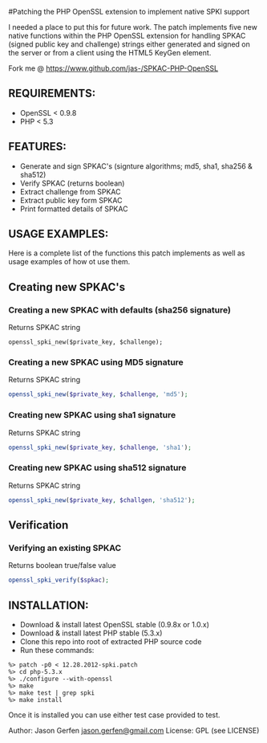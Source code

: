 
#Patching the PHP OpenSSL extension to implement native SPKI support

  I needed a place to put this for future work. The patch implements five
  new native functions within the PHP OpenSSL extension for handling SPKAC
  (signed public key and challenge) strings either generated and signed on the
  server or from a client using the HTML5 KeyGen element.

  Fork me @ https://www.github.com/jas-/SPKAC-PHP-OpenSSL

## REQUIREMENTS:
* OpenSSL < 0.9.8
* PHP < 5.3

## FEATURES:
* Generate and sign SPKAC's (signture algorithms; md5, sha1, sha256 & sha512)
* Verify SPKAC (returns boolean)
* Extract challenge from SPKAC
* Extract public key form SPKAC
* Print formatted details of SPKAC

## USAGE EXAMPLES:
  Here is a complete list of the functions this patch implements as well as
  usage examples of how ot use them.

## Creating new SPKAC's

### Creating a new SPKAC with defaults (sha256 signature)
  Returns SPKAC string

```
openssl_spki_new($private_key, $challenge);
```

### Creating a new SPKAC using MD5 signature
  Returns SPKAC string

```php
openssl_spki_new($private_key, $challenge, 'md5');
```

### Creating new SPKAC using sha1 signature
  Returns SPKAC string

```php
openssl_spki_new($private_key, $challenge, 'sha1');
```

### Creating new SPKAC using sha512 signature
  Returns SPKAC string

```php
openssl_spki_new($private_key, $challgen, 'sha512');
```

## Verification

### Verifying an existing SPKAC
  Returns boolean true/false value

```php
openssl_spki_verify($spkac);
```



## INSTALLATION:
* Download & install latest OpenSSL stable (0.9.8x or 1.0.x)
* Download & install latest PHP stable (5.3.x)
* Clone this repo into root of extracted PHP source code
* Run these commands:

```
%> patch -p0 < 12.28.2012-spki.patch
%> cd php-5.3.x
%> ./configure --with-openssl
%> make
%> make test | grep spki
%> make install
```

Once it is installed you can use either test case provided to test.

Author: Jason Gerfen <jason.gerfen@gmail.com>
License: GPL (see LICENSE)
